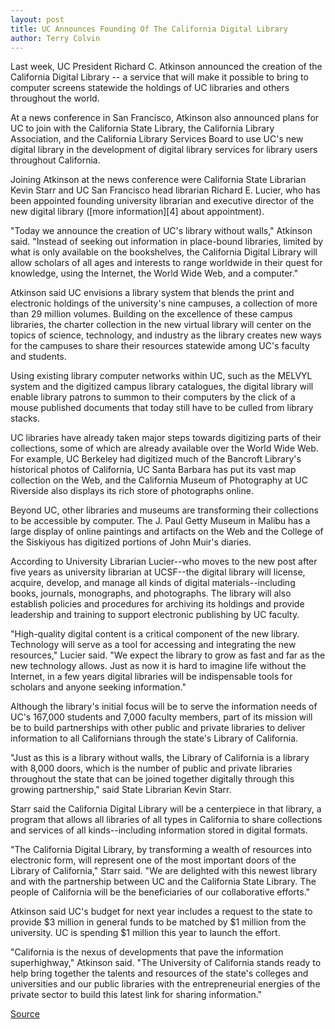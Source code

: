 ```yaml
---
layout: post
title: UC Announces Founding Of The California Digital Library
author: Terry Colvin
---
```


Last week, UC President Richard C. Atkinson announced the creation of the California Digital Library -- a service that will make it possible to bring to computer screens statewide the holdings of UC libraries and others throughout the world.

At a news conference in San Francisco, Atkinson also announced plans for UC to join with the California State Library, the California Library Association, and the California Library Services Board to use UC's new digital library in the development of digital library services for library users throughout California.

Joining Atkinson at the news conference were California State Librarian Kevin Starr and UC San Francisco head librarian Richard E. Lucier, who has been appointed founding university librarian and executive director of the new digital library ([more information][4] about appointment).

"Today we announce the creation of UC's library without walls," Atkinson said. "Instead of seeking out information in place-bound libraries, limited by what is only available on the bookshelves, the California Digital Library will allow scholars of all ages and interests to range worldwide in their quest for knowledge, using the Internet, the World Wide Web, and a computer."

Atkinson said UC envisions a library system that blends the print and electronic holdings of the university's nine campuses, a collection of more than 29 million volumes. Building on the excellence of these campus libraries, the charter collection in the new virtual library will center on the topics of science, technology, and industry as the library creates new ways for the campuses to share their resources statewide among UC's faculty and students.

Using existing library computer networks within UC, such as the MELVYL system and the digitized campus library catalogues, the digital library will enable library patrons to summon to their computers by the click of a mouse published documents that today still have to be culled from library stacks.

UC libraries have already taken major steps towards digitizing parts of their collections, some of which are already available over the World Wide Web. For example, UC Berkeley had digitized much of the Bancroft Library's historical photos of California, UC Santa Barbara has put its vast map collection on the Web, and the California Museum of Photography at UC Riverside also displays its rich store of photographs online.

Beyond UC, other libraries and museums are transforming their collections to be accessible by computer. The J. Paul Getty Museum in Malibu has a large display of online paintings and artifacts on the Web and the College of the Siskiyous has digitized portions of John Muir's diaries.

According to University Librarian Lucier--who moves to the new post after five years as university librarian at UCSF--the digital library will license, acquire, develop, and manage all kinds of digital materials--including books, journals, monographs, and photographs. The library will also establish policies and procedures for archiving its holdings and provide leadership and training to support electronic publishing by UC faculty.

"High-quality digital content is a critical component of the new library. Technology will serve as a tool for accessing and integrating the new resources," Lucier said. "We expect the library to grow as fast and far as the new technology allows. Just as now it is hard to imagine life without the Internet, in a few years digital libraries will be indispensable tools for scholars and anyone seeking information."

Although the library's initial focus will be to serve the information needs of UC's 167,000 students and 7,000 faculty members, part of its mission will be to build partnerships with other public and private libraries to deliver information to all Californians through the state's Library of California.

"Just as this is a library without walls, the Library of California is a library with 8,000 doors, which is the number of public and private libraries throughout the state that can be joined together digitally through this growing partnership," said State Librarian Kevin Starr.

Starr said the California Digital Library will be a centerpiece in that library, a program that allows all libraries of all types in California to share collections and services of all kinds--including information stored in digital formats.

"The California Digital Library, by transforming a wealth of resources into electronic form, will represent one of the most important doors of the Library of California," Starr said. "We are delighted with this newest library and with the partnership between UC and the California State Library. The people of California will be the beneficiaries of our collaborative efforts."

Atkinson said UC's budget for next year includes a request to the state to provide $3 million in general funds to be matched by $1 million from the university. UC is spending $1 million this year to launch the effort.

"California is the nexus of developments that pave the information superhighway," Atkinson said. "The University of California stands ready to help bring together the talents and resources of the state's colleges and universities and our public libraries with the entrepreneurial energies of the private sector to build this latest link for sharing information."

[Source](http://www1.ucsc.edu/oncampus/currents/97-10-20/digital.htm "Permalink to UC digital library: 10-20-97")
